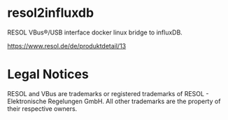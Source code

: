 # resol2influxdb
RESOL VBus®/USB interface docker linux bridge to influxDB.

https://www.resol.de/de/produktdetail/13

# Legal Notices
RESOL and VBus are trademarks or registered trademarks of RESOL - Elektronische Regelungen GmbH.
All other trademarks are the property of their respective owners.
